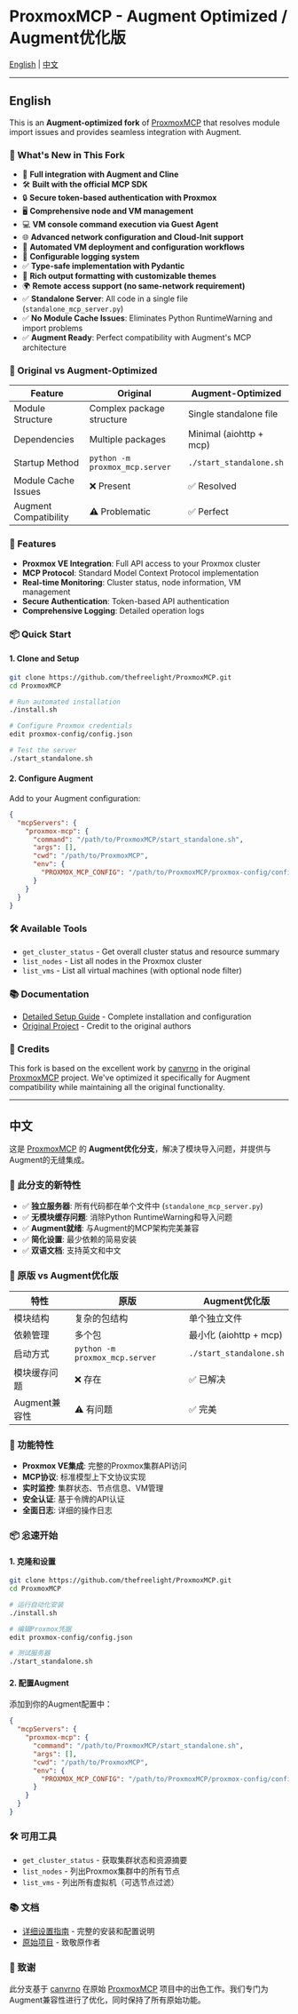 # ProxmoxMCP - Augment Optimized / Augment优化版

[English](#english) | [中文](#中文)

---

## English

This is an **Augment-optimized fork** of [ProxmoxMCP](https://github.com/canvrno/ProxmoxMCP) that resolves module import issues and provides seamless integration with Augment.

### 🚀 What's New in This Fork

- 🤖 **Full integration with Augment and Cline**
- 🛠️ **Built with the official MCP SDK**
- 🔒 **Secure token-based authentication with Proxmox**
- 🖥️ **Comprehensive node and VM management**
- 💻 **VM console command execution via Guest Agent**
- 🌐 **Advanced network configuration and Cloud-Init support**
- 🔄 **Automated VM deployment and configuration workflows**
- 📝 **Configurable logging system**
- ✅ **Type-safe implementation with Pydantic**
- 🎨 **Rich output formatting with customizable themes**
- 🌍 **Remote access support (no same-network requirement)**
- ✅ **Standalone Server**: All code in a single file (`standalone_mcp_server.py`)
- ✅ **No Module Cache Issues**: Eliminates Python RuntimeWarning and import problems
- ✅ **Augment Ready**: Perfect compatibility with Augment's MCP architecture

### 🔄 Original vs Augment-Optimized

| Feature | Original | Augment-Optimized |
|---------|----------|-------------------|
| Module Structure | Complex package structure | Single standalone file |
| Dependencies | Multiple packages | Minimal (aiohttp + mcp) |
| Startup Method | `python -m proxmox_mcp.server` | `./start_standalone.sh` |
| Module Cache Issues | ❌ Present | ✅ Resolved |
| Augment Compatibility | ⚠️ Problematic | ✅ Perfect |

### 🎯 Features

- **Proxmox VE Integration**: Full API access to your Proxmox cluster
- **MCP Protocol**: Standard Model Context Protocol implementation
- **Real-time Monitoring**: Cluster status, node information, VM management
- **Secure Authentication**: Token-based API authentication
- **Comprehensive Logging**: Detailed operation logs

### 📦 Quick Start

#### 1. Clone and Setup
```bash
git clone https://github.com/thefreelight/ProxmoxMCP.git
cd ProxmoxMCP

# Run automated installation
./install.sh

# Configure Proxmox credentials
edit proxmox-config/config.json

# Test the server
./start_standalone.sh
```

#### 2. Configure Augment
Add to your Augment configuration:
```json
{
  "mcpServers": {
    "proxmox-mcp": {
      "command": "/path/to/ProxmoxMCP/start_standalone.sh",
      "args": [],
      "cwd": "/path/to/ProxmoxMCP",
      "env": {
        "PROXMOX_MCP_CONFIG": "/path/to/ProxmoxMCP/proxmox-config/config.json"
      }
    }
  }
}
```

### 🛠️ Available Tools

- `get_cluster_status` - Get overall cluster status and resource summary
- `list_nodes` - List all nodes in the Proxmox cluster  
- `list_vms` - List all virtual machines (with optional node filter)

### 📚 Documentation

- [Detailed Setup Guide](AUGMENT_SETUP.md) - Complete installation and configuration
- [Original Project](https://github.com/canvrno/ProxmoxMCP) - Credit to the original authors

### 🙏 Credits

This fork is based on the excellent work by [canvrno](https://github.com/canvrno) in the original [ProxmoxMCP](https://github.com/canvrno/ProxmoxMCP) project. We've optimized it specifically for Augment compatibility while maintaining all the original functionality.

---

## 中文

这是 [ProxmoxMCP](https://github.com/canvrno/ProxmoxMCP) 的 **Augment优化分支**，解决了模块导入问题，并提供与Augment的无缝集成。

### 🚀 此分支的新特性

- ✅ **独立服务器**: 所有代码都在单个文件中 (`standalone_mcp_server.py`)
- ✅ **无模块缓存问题**: 消除Python RuntimeWarning和导入问题
- ✅ **Augment就绪**: 与Augment的MCP架构完美兼容
- ✅ **简化设置**: 最少依赖的简易安装
- ✅ **双语文档**: 支持英文和中文

### 🔄 原版 vs Augment优化版

| 特性 | 原版 | Augment优化版 |
|------|------|---------------|
| 模块结构 | 复杂的包结构 | 单个独立文件 |
| 依赖管理 | 多个包 | 最小化 (aiohttp + mcp) |
| 启动方式 | `python -m proxmox_mcp.server` | `./start_standalone.sh` |
| 模块缓存问题 | ❌ 存在 | ✅ 已解决 |
| Augment兼容性 | ⚠️ 有问题 | ✅ 完美 |

### 🎯 功能特性

- **Proxmox VE集成**: 完整的Proxmox集群API访问
- **MCP协议**: 标准模型上下文协议实现
- **实时监控**: 集群状态、节点信息、VM管理
- **安全认证**: 基于令牌的API认证
- **全面日志**: 详细的操作日志

### 📦 忩速开始

#### 1. 克隆和设置
```bash
git clone https://github.com/thefreelight/ProxmoxMCP.git
cd ProxmoxMCP

# 运行自动化安装
./install.sh

# 编辑Proxmox凭据
edit proxmox-config/config.json

# 测试服务器
./start_standalone.sh
```

#### 2. 配置Augment
添加到你的Augment配置中：
```json
{
  "mcpServers": {
    "proxmox-mcp": {
      "command": "/path/to/ProxmoxMCP/start_standalone.sh",
      "args": [],
      "cwd": "/path/to/ProxmoxMCP",
      "env": {
        "PROXMOX_MCP_CONFIG": "/path/to/ProxmoxMCP/proxmox-config/config.json"
      }
    }
  }
}
```

### 🛠️ 可用工具

- `get_cluster_status` - 获取集群状态和资源摘要
- `list_nodes` - 列出Proxmox集群中的所有节点
- `list_vms` - 列出所有虚拟机（可选节点过滤）

### 📚 文档

- [详细设置指南](AUGMENT_SETUP.md) - 完整的安装和配置说明
- [原始项目](https://github.com/canvrno/ProxmoxMCP) - 致敬原作者

### 🙏 致谢

此分支基于 [canvrno](https://github.com/canvrno) 在原始 [ProxmoxMCP](https://github.com/canvrno/ProxmoxMCP) 项目中的出色工作。我们专门为Augment兼容性进行了优化，同时保持了所有原始功能。
